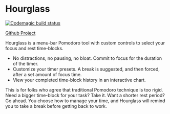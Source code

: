 # Hourglass
[![Codemagic build status][badge-svg-link]][build-link]

[Github Project][github-project-link]

Hourglass is a menu-bar Pomodoro tool with custom controls to select your focus and rest time-blocks.

- No distractions, no pausing, no bloat. Commit to focus for the duration of the timer. 
- Customize your timer presets. A break is suggested, and then forced, after a set amount of focus time.
- View your completed time-block history in an interactive chart.

This is for folks who agree that traditional Pomodoro technique is too rigid. 
Need a bigger time-block for your task? Take it. Want a shorter rest period? Go ahead. 
You choose how to manage your time, and Hourglass will remind you to take a break before getting back to work.

[badge-svg-link]: https://api.codemagic.io/apps/6414e23f7e66ee98ea7b215d/build-and-test/status_badge.svg
[build-link]: https://codemagic.io/apps/6414e23f7e66ee98ea7b215d/build-and-test/latest_build
[github-project-link]: https://github.com/users/isiahmanns/projects/1
